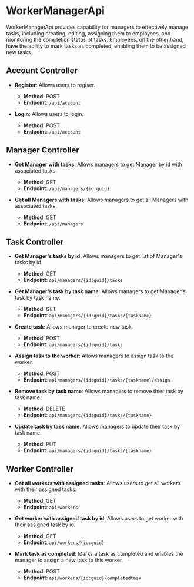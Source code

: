 # WorkerManagerApi

WorkerManagerApi provides capability for managers to
effectively manage tasks, including creating, editing, assigning
them to employees, and monitoring the completion status of tasks.
Employees, on the other hand, have the ability to mark tasks as completed,
enabling them to be assigned new tasks.

## Account Controller

- **Register**: Allows users to regiser.
  - **Method**: POST
  - **Endpoint**: `/api/account`
    
- **Login**: Allows users to login.
  - **Method**: POST
  - **Endpoint**: `/api/account`
    
## Manager Controller

- **Get Manager with tasks**: Allows managers to get Manager by id with associated tasks.
  - **Method**: GET
  - **Endpoint**: `/api/managers/{id:guid}`

- **Get all Managers with tasks**: Allows managers to get all Managers with associated tasks.
  - **Method**: GET
  - **Endpoint**: `/api/managers`

 ## Task Controller

 - **Get Manager's tasks by id**: Allows managers to get list of Manager's tasks by id.
   - **Method**: GET
   - **Endpoint**: `api/managers/{id:guid}/tasks`

- **Get Manager's task by task name**: Allows managers to get Manager's task by task name.
  - **Method**: GET
  - **Endpoint**: `api/managers/{id:guid}/tasks/{taskName}`
 
- **Create task**: Allows manager to create new task.
  - **Method**: POST
  - **Endpoint**: `api/managers/{id:guid}/tasks`
 
- **Assign task to the worker**: Allows managers to assign task to the worker.
  - **Method**: POST
  - **Endpoint**: `api/managers/{id:guid}/tasks/{taskname}/assign`

- **Remove task by task name**: Allows managers to remove thier task by task name.
  - **Method**: DELETE
  - **Endpoint**: `api/managers/{id:guid}/tasks/{taskname}`
 
- **Update task by task name**: Allows managers to update their task by task name.
  - **Method**: PUT
  - **Endpoint**: `api/managers/{id:guid}/tasks/{taskname}`
 
## Worker Controller

- **Get all workers with assigned tasks**: Allows users to get all workers with their assigned tasks.
  - **Method**: GET
  - **Endpoint**: `api/workers`
    
- **Get worker with assigned task by id**: Allows users to get worker with their assigned task by id.
  - **Method**: GET
  - **Endpoint**: `api/workers/{id:guid}`

- **Mark task as completed**: Marks a task as completed and enables the manager to assign a new task to this worker.
  - **Method**: POST
  - **Endpoint**: `api/workers/{id:guid}/completedtask`


    
